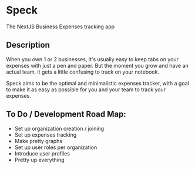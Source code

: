 # Speck

The NextJS Business Expenses tracking app

## Description

When you own 1 or 2 businesses, it's usually easy to keep tabs on your expenses with just a pen and paper. But the moment you grow and have an actual team, it gets a little confusing to track on your notebook. 

Speck aims to be the optimal and minimalistic expenses tracker, with a goal to make it as easy as possible for you and your team to track your expenses. 

## To Do / Development Road Map:

* Set up organization creation / joining
* Set up expenses tracking
* Make pretty graphs
* Set up user roles per organization
* Introduce user profiles
* Pretty up everything



